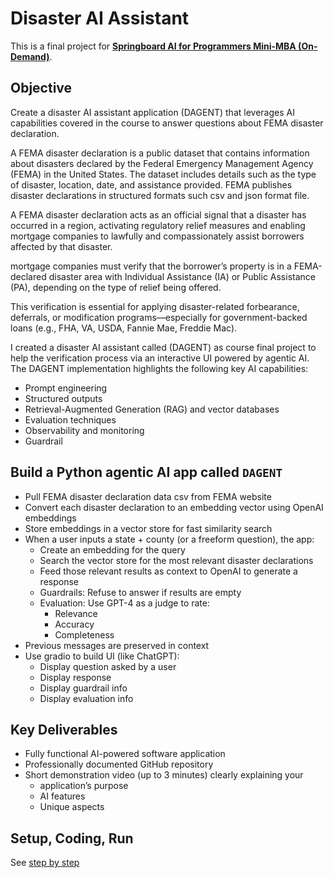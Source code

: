 # Disaster AI Assistant

This is a final project for **[Springboard AI for Programmers Mini-MBA (On-Demand)](https://my.sectionai.com/mini-mbas/e7306541-f1d2-4920-b40a-8233e628f2f1)**.

## Objective

Create a disaster AI assistant application (DAGENT) that leverages AI capabilities covered in the course to answer questions about FEMA disaster declaration.

A FEMA disaster declaration is a public dataset that contains information about disasters declared by the Federal Emergency Management Agency (FEMA) in the United States. The dataset includes details such as the type of disaster, location, date, and assistance provided. FEMA publishes disaster declarations in structured formats such csv and json format file.

A FEMA disaster declaration acts as an official signal that a disaster has occurred in a region, activating regulatory relief measures and enabling mortgage companies to lawfully and compassionately assist borrowers affected by that disaster.

mortgage companies must verify that the borrower’s property is in a FEMA-declared disaster area with Individual Assistance (IA) or Public Assistance (PA), depending on the type of relief being offered.

This verification is essential for applying disaster-related forbearance, deferrals, or modification programs—especially for government-backed loans (e.g., FHA, VA, USDA, Fannie Mae, Freddie Mac).

I created a disaster AI assistant called (DAGENT) as course final project to help the verification process via an interactive UI powered by agentic AI. The DAGENT implementation highlights the following key AI capabilities:

- Prompt engineering
- Structured outputs
- Retrieval-Augmented Generation (RAG) and vector databases
- Evaluation techniques
- Observability and monitoring
- Guardrail

## Build a Python agentic AI app called `DAGENT`

- Pull FEMA disaster declaration data csv from FEMA website
- Convert each disaster declaration to an embedding vector using OpenAI embeddings
- Store embeddings in a vector store for fast similarity search
- When a user inputs a state + county (or a freeform question), the app:
  - Create an embedding for the query
  - Search the vector store for the most relevant disaster declarations
  - Feed those relevant results as context to OpenAI to generate a response
  - Guardrails: Refuse to answer if results are empty
  - Evaluation: Use GPT-4 as a judge to rate:
    - Relevance
    - Accuracy
    - Completeness
- Previous messages are preserved in context
- Use gradio to build UI (like ChatGPT):
  - Display question asked by a user
  - Display response
  - Display guardrail info
  - Display evaluation info

## Key Deliverables

- Fully functional AI-powered software application
- Professionally documented GitHub repository
- Short demonstration video (up to 3 minutes) clearly explaining your
  - application’s purpose
  - AI features
  - Unique aspects
  
## Setup, Coding, Run

See [step by step](setup-code-run.md)
